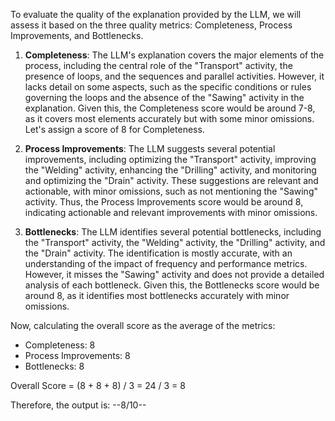 To evaluate the quality of the explanation provided by the LLM, we will assess it based on the three quality metrics: Completeness, Process Improvements, and Bottlenecks.

1. **Completeness**: The LLM's explanation covers the major elements of the process, including the central role of the "Transport" activity, the presence of loops, and the sequences and parallel activities. However, it lacks detail on some aspects, such as the specific conditions or rules governing the loops and the absence of the "Sawing" activity in the explanation. Given this, the Completeness score would be around 7-8, as it covers most elements accurately but with some minor omissions. Let's assign a score of 8 for Completeness.

2. **Process Improvements**: The LLM suggests several potential improvements, including optimizing the "Transport" activity, improving the "Welding" activity, enhancing the "Drilling" activity, and monitoring and optimizing the "Drain" activity. These suggestions are relevant and actionable, with minor omissions, such as not mentioning the "Sawing" activity. Thus, the Process Improvements score would be around 8, indicating actionable and relevant improvements with minor omissions.

3. **Bottlenecks**: The LLM identifies several potential bottlenecks, including the "Transport" activity, the "Welding" activity, the "Drilling" activity, and the "Drain" activity. The identification is mostly accurate, with an understanding of the impact of frequency and performance metrics. However, it misses the "Sawing" activity and does not provide a detailed analysis of each bottleneck. Given this, the Bottlenecks score would be around 8, as it identifies most bottlenecks accurately with minor omissions.

Now, calculating the overall score as the average of the metrics:

- Completeness: 8
- Process Improvements: 8
- Bottlenecks: 8

Overall Score = (8 + 8 + 8) / 3 = 24 / 3 = 8

Therefore, the output is: --8/10--